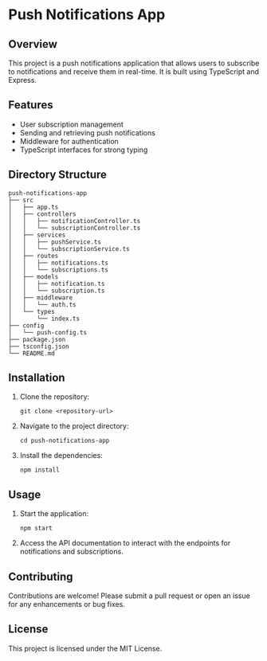 # Push Notifications App

## Overview
This project is a push notifications application that allows users to subscribe to notifications and receive them in real-time. It is built using TypeScript and Express.

## Features
- User subscription management
- Sending and retrieving push notifications
- Middleware for authentication
- TypeScript interfaces for strong typing

## Directory Structure
```
push-notifications-app
├── src
│   ├── app.ts
│   ├── controllers
│   │   ├── notificationController.ts
│   │   └── subscriptionController.ts
│   ├── services
│   │   ├── pushService.ts
│   │   └── subscriptionService.ts
│   ├── routes
│   │   ├── notifications.ts
│   │   └── subscriptions.ts
│   ├── models
│   │   ├── notification.ts
│   │   └── subscription.ts
│   ├── middleware
│   │   └── auth.ts
│   └── types
│       └── index.ts
├── config
│   └── push-config.ts
├── package.json
├── tsconfig.json
└── README.md
```

## Installation
1. Clone the repository:
   ```
   git clone <repository-url>
   ```
2. Navigate to the project directory:
   ```
   cd push-notifications-app
   ```
3. Install the dependencies:
   ```
   npm install
   ```

## Usage
1. Start the application:
   ```
   npm start
   ```
2. Access the API documentation to interact with the endpoints for notifications and subscriptions.

## Contributing
Contributions are welcome! Please submit a pull request or open an issue for any enhancements or bug fixes.

## License
This project is licensed under the MIT License.